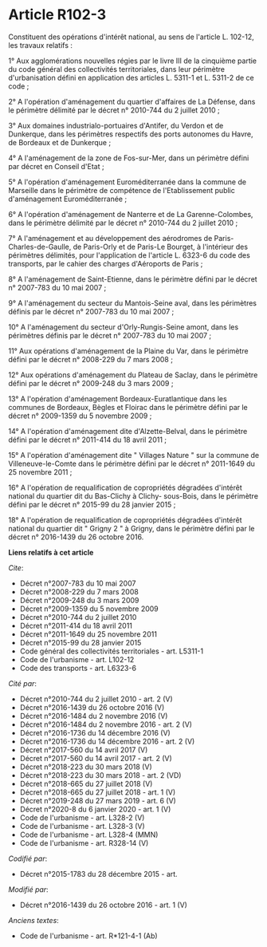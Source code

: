 # Article R102-3

Constituent des opérations d'intérêt national, au sens de l'article L. 102-12, les travaux relatifs : 

1° Aux agglomérations nouvelles régies par le livre III de la cinquième partie du code général des collectivités
territoriales, dans leur périmètre d'urbanisation défini en application des articles L. 5311-1 et L. 5311-2 de ce code ; 

2° A l'opération d'aménagement du quartier d'affaires de La Défense, dans le périmètre délimité par le décret n° 2010-744 du
2 juillet 2010 ; 

3° Aux domaines industrialo-portuaires d'Antifer, du Verdon et de Dunkerque, dans les périmètres respectifs des ports
autonomes du Havre, de Bordeaux et de Dunkerque ; 

4° A l'aménagement de la zone de Fos-sur-Mer, dans un périmètre défini par décret en Conseil d'Etat ; 

5° A l'opération d'aménagement Euroméditerranée dans la commune de Marseille dans le périmètre de compétence de
l'Etablissement public d'aménagement Euroméditerranée ; 

6° A l'opération d'aménagement de Nanterre et de La Garenne-Colombes, dans le périmètre délimité par le décret n° 2010-744 du
2 juillet 2010 ; 

7° A l'aménagement et au développement des aérodromes de Paris-Charles-de-Gaulle, de Paris-Orly et de Paris-Le Bourget, à
l'intérieur des périmètres délimités, pour l'application de l'article L. 6323-6 du code des transports, par le cahier des
charges d'Aéroports de Paris ; 

8° A l'aménagement de Saint-Etienne, dans le périmètre défini par le décret n° 2007-783 du 10 mai 2007 ; 

9° A l'aménagement du secteur du Mantois-Seine aval, dans les périmètres définis par le décret n° 2007-783 du 10 mai 2007 ; 

10° A l'aménagement du secteur d'Orly-Rungis-Seine amont, dans les périmètres définis par le décret n° 2007-783 du 10 mai
2007 ; 

11° Aux opérations d'aménagement de la Plaine du Var, dans le périmètre défini par le décret n° 2008-229 du 7 mars 2008 ; 

12° Aux opérations d'aménagement du Plateau de Saclay, dans le périmètre défini par le décret n° 2009-248 du 3 mars 2009 ; 

13° A l'opération d'aménagement Bordeaux-Euratlantique dans les communes de Bordeaux, Bègles et Floirac dans le périmètre
défini par le décret n° 2009-1359 du 5 novembre 2009 ; 

14° A l'opération d'aménagement dite d'Alzette-Belval, dans le périmètre défini par le décret n° 2011-414 du 18 avril 2011 ; 

15° A l'opération d'aménagement dite " Villages Nature " sur la commune de Villeneuve-le-Comte dans le périmètre défini par
le décret n° 2011-1649 du 25 novembre 2011 ; 

16° A l'opération de requalification de copropriétés dégradées d'intérêt national du quartier dit du Bas-Clichy à Clichy-
sous-Bois, dans le périmètre défini par le décret n° 2015-99 du 28 janvier 2015 ; 

18° A l'opération de requalification de copropriétés dégradées d'intérêt national du quartier dit " Grigny 2 " à Grigny, dans
le périmètre défini par le décret n° 2016-1439 du 26 octobre 2016.

**Liens relatifs à cet article**

_Cite_:

  - Décret n°2007-783 du 10 mai 2007
  - Décret n°2008-229 du 7 mars 2008
  - Décret n°2009-248 du 3 mars 2009
  - Décret n°2009-1359 du 5 novembre 2009
  - Décret n°2010-744 du 2 juillet 2010
  - Décret n°2011-414 du 18 avril 2011
  - Décret n°2011-1649 du 25 novembre 2011
  - Décret n°2015-99 du 28 janvier 2015
  - Code général des collectivités territoriales - art. L5311-1
  - Code de l'urbanisme - art. L102-12
  - Code des transports - art. L6323-6

_Cité par_:

  - Décret n°2010-744 du 2 juillet 2010 - art. 2 (V)
  - Décret n°2016-1439 du 26 octobre 2016 (V)
  - Décret n°2016-1484 du 2 novembre 2016 (V)
  - Décret n°2016-1484 du 2 novembre 2016 - art. 2 (V)
  - Décret n°2016-1736 du 14 décembre 2016 (V)
  - Décret n°2016-1736 du 14 décembre 2016 - art. 2 (V)
  - Décret n°2017-560 du 14 avril 2017 (V)
  - Décret n°2017-560 du 14 avril 2017 - art. 2 (V)
  - Décret n°2018-223 du 30 mars 2018 (V)
  - Décret n°2018-223 du 30 mars 2018 - art. 2 (VD)
  - Décret n°2018-665 du 27 juillet 2018 (V)
  - Décret n°2018-665 du 27 juillet 2018 - art. 1 (V)
  - Décret n°2019-248 du 27 mars 2019 - art. 6 (V)
  - Décret n°2020-8 du 6 janvier 2020 - art. 1 (V)
  - Code de l'urbanisme - art. L328-2 (V)
  - Code de l'urbanisme - art. L328-3 (V)
  - Code de l'urbanisme - art. L328-4 (MMN)
  - Code de l'urbanisme - art. R328-14 (V)

_Codifié par_:

  - Décret n°2015-1783 du 28 décembre 2015 - art.

_Modifié par_:

  - Décret n°2016-1439 du 26 octobre 2016 - art. 1 (V)

_Anciens textes_:

  - Code de l'urbanisme - art. R*121-4-1 (Ab)
